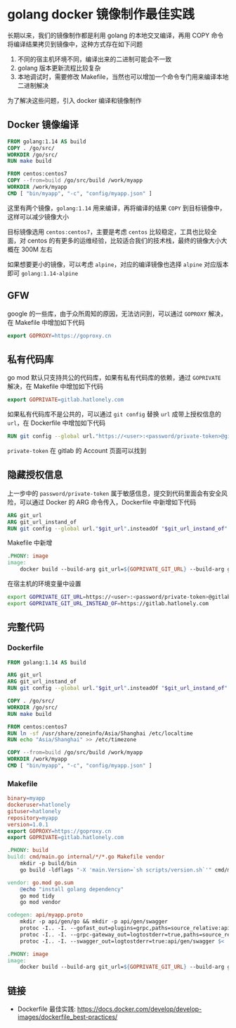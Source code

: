 # golang docker 镜像制作最佳实践

长期以来，我们的镜像制作都是利用 golang 的本地交叉编译，再用 COPY 命令将编译结果拷贝到镜像中，这种方式存在如下问题

1. 不同的宿主机环境不同，编译出来的二进制可能会不一致
2. golang 版本更新流程比较复杂
3. 本地调试时，需要修改 Makefile，当然也可以增加一个命令专门用来编译本地二进制解决

为了解决这些问题，引入 docker 编译和镜像制作

## Docker 镜像编译

```Dockerfile
FROM golang:1.14 AS build
COPY . /go/src/
WORKDIR /go/src/
RUN make build

FROM centos:centos7
COPY --from=build /go/src/build /work/myapp
WORKDIR /work/myapp
CMD [ "bin/myapp", "-c", "config/myapp.json" ]
```

这里有两个镜像，`golang:1.14` 用来编译，再将编译的结果 `COPY` 到目标镜像中，这样可以减少镜像大小

目标镜像选用 `centos:centos7`，主要是考虑 `centos` 比较稳定，工具也比较全面，对 centos 的有更多的运维经验，比较适合我们的技术栈，最终的镜像大小大概在 300M 左右

如果想要更小的镜像，可以考虑 `alpine`，对应的编译镜像也选择 `alpine` 对应版本即可 `golang:1.14-alpine`

## GFW

google 的一些库，由于众所周知的原因，无法访问到，可以通过 `GOPROXY` 解决，在 Makefile 中增加如下代码

```Makefile
export GOPROXY=https://goproxy.cn
```

## 私有代码库

go mod 默认只支持共公的代码库，如果有私有代码库的依赖，通过 `GOPRIVATE` 解决，在 Makefile 中增加如下代码

```Makefile
export GOPRIVATE=gitlab.hatlonely.com
```

如果私有代码库不是公共的，可以通过 `git config` 替换 `url` 成带上授权信息的 `url`，在 Dockerfile 中增加如下代码

```Dockerfile
RUN git config --global url."https://<user>:<password/private-token>@gitlab.hatlonely.com".insteadOf "https://gitlab.hatlonely.com"
```

`private-token` 在 gitlab 的 Account 页面可以找到

## 隐藏授权信息

上一步中的 `password/private-token` 属于敏感信息，提交到代码里面会有安全风险，可以通过 Docker 的 ARG 命令传入，Dockerfile 中新增如下代码

```Dockerfile
ARG git_url
ARG git_url_instand_of
RUN git config --global url."$git_url".insteadOf "$git_url_instand_of"
```

Makefile 中新增

```Makefile
.PHONY: image
image:
	docker build --build-arg git_url=${GOPRIVATE_GIT_URL} --build-arg git_url_instand_of=${GOPRIVATE_GIT_URL_INSTEAD_OF} --tag=${dockeruser}/${repository}:${version} .
```

在宿主机的环境变量中设置

```sh
export GOPRIVATE_GIT_URL=https://<user>:<password/private-token>@gitlab.hatlonely.com
export GOPRIVATE_GIT_URL_INSTEAD_OF=https://gitlab.hatlonely.com
```

## 完整代码

### Dockerfile

```dockerfile
FROM golang:1.14 AS build

ARG git_url
ARG git_url_instand_of
RUN git config --global url."$git_url".insteadOf "$git_url_instand_of"

COPY . /go/src/
WORKDIR /go/src/
RUN make build

FROM centos:centos7
RUN ln -sf /usr/share/zoneinfo/Asia/Shanghai /etc/localtime
RUN echo "Asia/Shanghai" >> /etc/timezone

COPY --from=build /go/src/build /work/myapp
WORKDIR /work/myapp
CMD [ "bin/myapp", "-c", "config/myapp.json" ]
```

### Makefile

```makefile
binary=myapp
dockeruser=hatlonely
gituser=hatlonely
repository=myapp
version=1.0.1
export GOPROXY=https://goproxy.cn
export GOPRIVATE=gitlab.hatlonely.com

.PHONY: build
build: cmd/main.go internal/*/*.go Makefile vendor
	mkdir -p build/bin
	go build -ldflags "-X 'main.Version=`sh scripts/version.sh`'" cmd/main.go && mv main build/bin/${binary} && cp -r config build/

vendor: go.mod go.sum
	@echo "install golang dependency"
	go mod tidy
	go mod vendor

codegen: api/myapp.proto
	mkdir -p api/gen/go && mkdir -p api/gen/swagger
	protoc -I.. -I. --gofast_out=plugins=grpc,paths=source_relative:api/gen/go/ $<
	protoc -I.. -I. --grpc-gateway_out=logtostderr=true,paths=source_relative:api/gen/go $<
	protoc -I.. -I. --swagger_out=logtostderr=true:api/gen/swagger $<

.PHONY: image
image:
	docker build --build-arg git_url=${GOPRIVATE_GIT_URL} --build-arg git_url_instand_of=${GOPRIVATE_GIT_URL_INSTEAD_OF} --tag=${dockeruser}/${repository}:${version} .
```

## 链接

- Dockerfile 最佳实践: https://docs.docker.com/develop/develop-images/dockerfile_best-practices/
